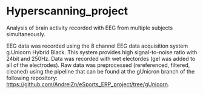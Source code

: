 # Hyperscanning_project

Analysis of brain activity recorded with EEG from multiple subjects simultaneously.

EEG data was recorded using the 8 channel EEG data acquisition system g.Unicorn Hybrid Black. This system provides high signal-to-noise ratio with 24bit and 250Hz. Data was recorded with wet electordes (gel was added to all of the electrodes). 
Raw data was preprocessed (rereferenced, filtered, cleaned) using the pipeline that can be found at the gUnicron branch of the following repository: https://github.com/AndreiZn/eSports_ERP_project/tree/gUnicorn.


